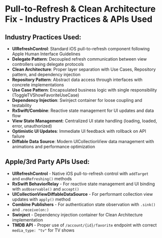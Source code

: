 # Pull-to-Refresh & Clean Architecture Fix - Industry Practices & APIs Used

## Industry Practices Used:
- **UIRefreshControl**: Standard iOS pull-to-refresh component following Apple Human Interface Guidelines
- **Delegate Pattern**: Decoupled refresh communication between view controllers using delegate protocols  
- **Clean Architecture**: Proper layer separation with Use Cases, Repository pattern, and dependency injection
- **Repository Pattern**: Abstract data access through interfaces with concrete implementations
- **Use Case Pattern**: Encapsulated business logic with single responsibility (ToggleTVShowFavoriteUseCase)
- **Dependency Injection**: Swinject container for loose coupling and testability
- **RxSwift/Combine**: Reactive state management for UI updates and data flow
- **View State Management**: Centralized UI state handling (loading, loaded, error, unauthorized)
- **Optimistic UI Updates**: Immediate UI feedback with rollback on API failure
- **Diffable Data Source**: Modern UICollectionView data management with animations and performance optimization

## Apple/3rd Party APIs Used:
- **UIRefreshControl** - Native iOS pull-to-refresh control with `addTarget` and `endRefreshing()` methods
- **RxSwift BehaviorRelay** - For reactive state management and UI binding with `asObservable()` and `accept()`
- **UICollectionViewDiffableDataSource** - For performant collection view updates with `apply()` method
- **Combine Publishers** - For authentication state observation with `.sink()` and `.receive(on:)`
- **Swinject** - Dependency injection container for Clean Architecture implementation
- **TMDB API** - Proper use of `/account/{id}/favorite` endpoint with correct `media_type: "tv"` for TV shows